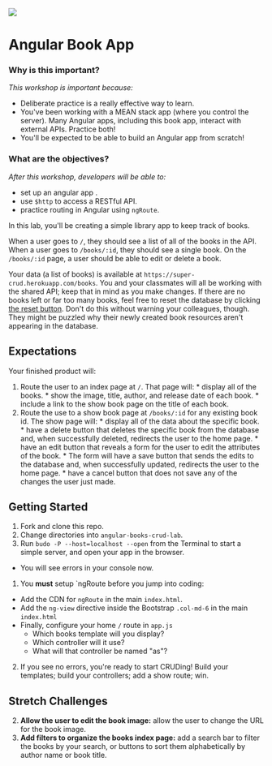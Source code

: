 <!--
Location: SF
-->

![](https://ga-dash.s3.amazonaws.com/production/assets/logo-9f88ae6c9c3871690e33280fcf557f33.png)

# Angular Book App


### Why is this important?
<!-- framing the "why" in big-picture/real world examples -->
*This workshop is important because:*

- Deliberate practice is a really effective way to learn. 
- You've been working with a MEAN stack app (where you control the server). Many Angular apps, including this book app, interact with external APIs. Practice both!
- You'll be expected to be able to build an Angular app from scratch!

### What are the objectives?
<!-- specific/measurable goal for students to achieve -->
*After this workshop, developers will be able to:*

- set up an angular app .
- use `$http` to access a RESTful API.
- practice routing in Angular using `ngRoute`.


In this lab, you'll be creating a simple library app to keep track of books.

When a user goes to `/`, they should see a list of all of the books in the API. When a user goes to `/books/:id`, they should see a single book. On the `/books/:id` page, a user should be able to edit or delete a book.

Your data (a list of books) is available at `https://super-crud.herokuapp.com/books`. You and your classmates will all be working with the shared API; keep that in mind as you make changes.  If there are no books left or far too many books, feel free to reset the database by clicking [the reset button](http://super-crud.herokuapp.com/reset). Don't do this without warning your colleagues, though. They might be puzzled why their newly created book resources aren't appearing in the database.

## Expectations

Your finished product will:

  1. Route the user to an index page at `/`. That page will:
    * display all of the books.
    * show the image, title, author, and release date of each book.
    * include a link to the show book page on the title of each book.
  2. Route the use to a show book page at `/books/:id` for any existing book id. The show page will:
    * display all of the data about the specific book.
    * have a delete button that deletes the specific book from the database and, when successfully deleted, redirects the user to the home page.
    * have an edit button that reveals a form for the user to edit the attributes of the book.
    * The form will have a save button that sends the edits to the database and, when successfully updated, redirects the user to the home page.
    * have a cancel button that does not save any of the changes the user just made.

## Getting Started

1. Fork and clone this repo.
2. Change directories into `angular-books-crud-lab`.
3. Run `budo -P --host=localhost --open` from the Terminal to start a simple server, and open your app in the browser.
  * You will see errors in your console now.
1. You **must** setup `ngRoute before you jump into coding:
  * Add the CDN for `ngRoute` in the main `index.html`.
  * Add the `ng-view` directive inside the Bootstrap `.col-md-6` in the main `index.html`
  * Finally, configure your home `/` route in `app.js`
    * Which books template will you display?
    * Which controller will it use?
    * What will that controller be named "as"?

2. If you see no errors, you're ready to start CRUDing! Build your templates; build your controllers; add a show route; win.

## Stretch Challenges

2. **Allow the user to edit the book image:** allow the user to change the URL for the book image.
3. **Add filters to organize the books index page:** add a search bar to filter the books by your search, or buttons to sort them alphabetically by author name or book title.

